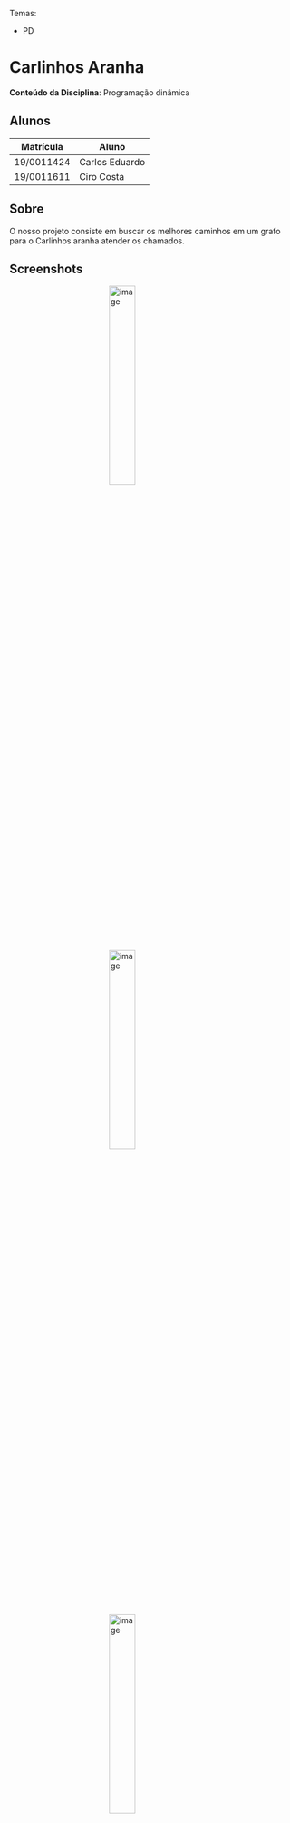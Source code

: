 Temas:
 - PD
 

# Carlinhos Aranha

**Conteúdo da Disciplina**: Programação dinâmica<br>

## Alunos

| Matrícula  | Aluno          |
| ---------- | -------------- |
| 19/0011424 | Carlos Eduardo |
| 19/0011611 | Ciro Costa     |


## Sobre 
O nosso projeto consiste em buscar os melhores caminhos em um grafo para o Carlinhos aranha atender os chamados. 

## Screenshots

<img style="display: block; margin-left: auto; margin-right: auto; width: 30%;" alt="image" src="https://github.com/projeto-de-algoritmos/PD_CarlinhosAranha/assets/54088490/dad51636-ea99-44b2-9c96-89e3b2f099ae" >
<img style="display: block; margin-left: auto; margin-right: auto; width: 30%;" alt="image" src="https://github.com/projeto-de-algoritmos/PD_CarlinhosAranha/assets/54088490/465db67a-767f-460e-a059-b4614efdcfff">
<img style="display: block; margin-left: auto; margin-right: auto; width: 30%;" alt="image" src="https://github.com/projeto-de-algoritmos/PD_CarlinhosAranha/assets/54088490/e371a8a9-ae84-4276-b38a-58595c7ca27f">

## Vídeo demo


https://github.com/projeto-de-algoritmos/PD_CarlinhosAranha/assets/54088490/4df3ae17-7d3e-4f1d-8149-430aeb800fab




## Instalação 
**Linguagem**: Javascript<br>
**Framework**: React<br>
Requisitos:

- Node.js >= 18.0
- git

Como executar: 
    execute o seguinte commando no root do repositório
    ````
    npm install && npm run start
    ````
## Uso 
Explique como usar seu projeto caso haja algum passo a passo após o comando de execução.




